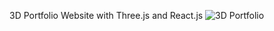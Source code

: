 3D Portfolio Website with Three.js and React.js
![3D Portfolio](https://i.ibb.co/9ykhLtM/Thumbnail.png)

